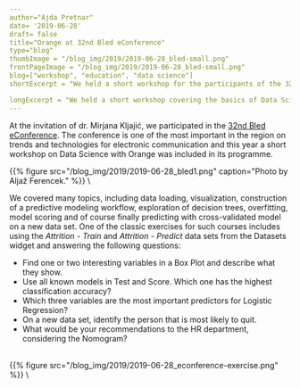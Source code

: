 ```yaml
---
author="Ajda Pretnar"
date= '2019-06-28'
draft= false
title="Orange at 32nd Bled eConference"
type="blog"
thumbImage = "/blog_img/2019/2019-06-28_bled-small.png"
frontPageImage = "/blog_img/2019/2019-06-28_bled-small.png"
blog=["workshop", "education", "data science"]
shortExcerpt = "We held a short workshop for the participants of the 32nd Bled eConference."

longExcerpt = "We held a short workshop covering the basics of Data Science for the participants of the 32nd Bled eConference. We focused on predictive modeling and explorations of predictions."
---
```


At the invitation of dr. Mirjana Kljajić, we participated in the [32nd Bled eConference](http://bledconference.org/index.php/about/). The conference is one of the most important in the region on trends and technologies for electronic communication and this year a short workshop on Data Science with Orange was included in its programme.

{{% figure src="/blog_img/2019/2019-06-28_bled1.png" caption="Photo by Aljaž Ferencek." %}}
\

We covered many topics, including data loading, visualization, construction of a predictive modeling workflow, exploration of decision trees, overfitting, model scoring and of course finally predicting with cross-validated model on a new data set. One of the classic exercises for such courses includes using the *Attrition - Train* and *Attrition - Predict* data sets from the Datasets widget and answering the following questions:

- Find one or two interesting variables in a Box Plot and describe what they show.
- Use all known models in Test and Score. Which one has the highest classification accuracy?
- Which three variables are the most important predictors for Logistic Regression?
- On a new data set, identify the person that is most likely to quit.
- What would be your recommendations to the HR department, considering the Nomogram?

\
{{% figure src="/blog_img/2019/2019-06-28_econference-exercise.png" %}}
\
